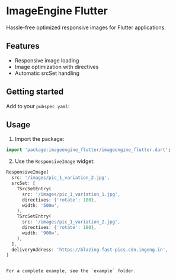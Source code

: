 # ImageEngine Flutter

Hassle-free optimized responsive images for Flutter applications.

## Features

- Responsive image loading
- Image optimization with directives
- Automatic srcSet handling

## Getting started

Add to your `pubspec.yaml`:

## Usage

1. Import the package:

```dart
import 'package:imageengine_flutter/imageengine_flutter.dart';
```

2. Use the `ResponsiveImage` widget:

```dart
ResponsiveImage(
  src: '/images/pic_1_variation_2.jpg',
  srcSet: [
    TSrcSetEntry(
      src: '/images/pic_1_variation_1.jpg',
      directives: {'rotate': 180},
      width: '500w',
    ),
    TSrcSetEntry(
      src: '/images/pic_1_variation_2.jpg',
      directives: {'rotate': 180},
      width: '900w',
    ),
  ],
  deliveryAddress: 'https://blazing-fast-pics.cdn.imgeng.in',
)


For a complete example, see the `example` folder.


